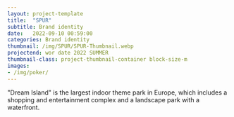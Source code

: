 ```yaml
---
layout: project-template
title:  "SPUR"
subtitle: Brand identity
date:   2022-09-10 00:59:00
categories: Brand identity
thumbnail: /img/SPUR/SPUR-Thumbnail.webp
projectend: wor date 2022 SUMMER
thumbnail-class: project-thumbnail-container block-size-m
images:
- /img/poker/
---
```


"Dream Island" is the largest indoor theme park in Europe, which includes a shopping and entertainment complex and a landscape park with a waterfront.

